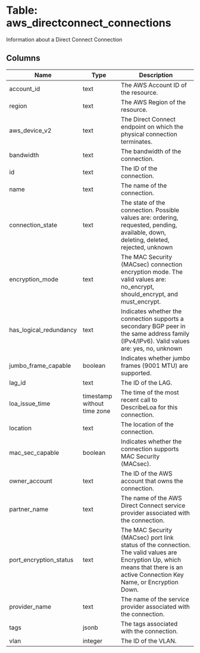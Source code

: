 
# Table: aws_directconnect_connections
Information about a Direct Connect Connection
## Columns
| Name        | Type           | Description  |
| ------------- | ------------- | -----  |
|account_id|text|The AWS Account ID of the resource.|
|region|text|The AWS Region of the resource.|
|aws_device_v2|text|The Direct Connect endpoint on which the physical connection terminates.|
|bandwidth|text|The bandwidth of the connection.|
|id|text|The ID of the connection.|
|name|text|The name of the connection.|
|connection_state|text|The state of the connection. Possible values are: ordering, requested, pending, available, down, deleting, deleted, rejected, unknown|
|encryption_mode|text|The MAC Security (MACsec) connection encryption mode. The valid values are: no_encrypt, should_encrypt, and must_encrypt.|
|has_logical_redundancy|text|Indicates whether the connection supports a secondary BGP peer in the same address family (IPv4/IPv6). Valid values are: yes, no, unknown|
|jumbo_frame_capable|boolean|Indicates whether jumbo frames (9001 MTU) are supported.|
|lag_id|text|The ID of the LAG.|
|loa_issue_time|timestamp without time zone|The time of the most recent call to DescribeLoa for this connection.|
|location|text|The location of the connection.|
|mac_sec_capable|boolean|Indicates whether the connection supports MAC Security (MACsec).|
|owner_account|text|The ID of the AWS account that owns the connection.|
|partner_name|text|The name of the AWS Direct Connect service provider associated with the connection.|
|port_encryption_status|text|The MAC Security (MACsec) port link status of the connection. The valid values are Encryption Up, which means that there is an active Connection Key Name, or Encryption Down.|
|provider_name|text|The name of the service provider associated with the connection.|
|tags|jsonb|The tags associated with the connection.|
|vlan|integer|The ID of the VLAN.|
